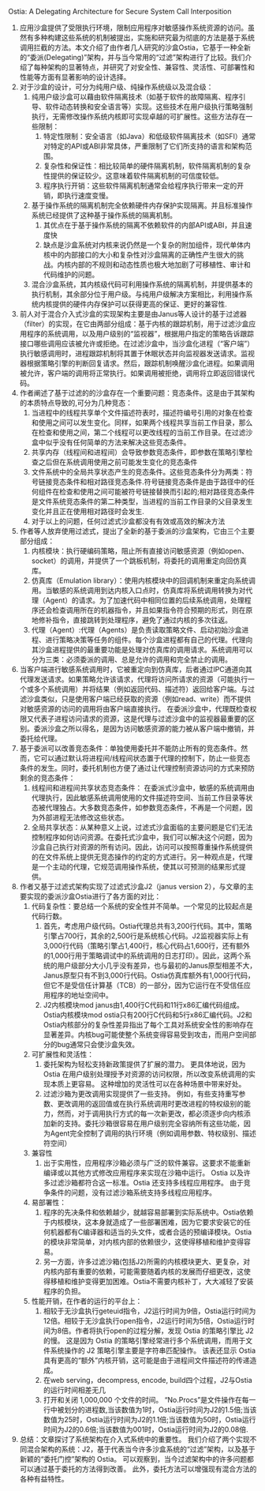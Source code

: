 Ostia: A Delegating Architecture for Secure System Call Interposition
1. 应用沙盒提供了受限执行环境，限制应用程序对敏感操作系统资源的访问。虽然有多种构建这些系统的机制被提出，实施和研究最为彻底的方法是基于系统调用拦截的方法。本文介绍了由作者几人研究的沙盒Ostia，它基于一种全新的“委派(Delegating)”架构，并与当今常用的“过滤”架构进行了比较。我们介绍了每种架构的显著特点，并研究了对安全性、兼容性、灵活性、可部署性和性能等方面有显著影响的设计选择。
2. 对于沙盒的设计，可分为纯用户级、纯操作系统级以及混合级：
   1. 纯用户级沙盒可以藉由软件隔离技术（如基于软件的故障隔离、程序引导、软件动态转换和安全语言等）实现。这些技术在用户级执行策略强制执行，无需修改操作系统内核即可实现卓越的可扩展性。这些方法存在一些限制：
      1. 特定性限制：安全语言（如Java）和低级软件隔离技术（如SFI）通常对特定的API或ABI非常具体，严重限制了它们所支持的语言和架构范围。
      2. 复杂性和保证性：相比较简单的硬件隔离机制，软件隔离机制的复杂性提供的保证较少。这意味着软件隔离机制的可信度较低。
      3. 程序执行开销：这些软件隔离机制通常会给程序执行带来一定的开销，即执行速度变慢。
   2. 基于操作系统的隔离机制完全依赖硬件内存保护实现隔离。并且标准操作系统已经提供了这种基于操作系统的隔离机制。
      1. 其优点在于基于操作系统的隔离不依赖软件的内部API或ABI，并且速度快
      2. 缺点是沙盒系统对内核来说仍然是一个复杂的附加组件，现代单体内核中的内部接口的大小和复杂性对沙盒隔离的正确性产生很大的挑战。内核内部的不规则和动态性质也极大地加剧了可移植性、审计和代码维护的问题。
   3. 混合沙盒系统，其内核级代码可利用操作系统的隔离机制，并提供基本的执行机制，其余部分位于用户级。与纯用户级解决方案相比，利用操作系统内核提供的硬件内存保护可以获得更高的保证、更好的兼容性.
3. 前人对于混合介入式沙盒的实现架构主要是由Janus等人设计的基于过滤器（filter）的实现，在它由两部分组成：基于内核的跟踪机制，用于过滤沙盒应用程序的系统调用，以及用户级别的“监视器”，根据用户指定的策略告诉跟踪接口哪些调用应该被允许或拒绝。在过滤沙盒中，当沙盒化进程（“客户端”）执行敏感调用时，进程跟踪机制将其置于休眠状态并向监视器发送请求。监视器根据策略引擎的判断回复请求。然后，跟踪机制唤醒沙盒化进程。如果调用被允许，客户端的调用将正常执行。如果调用被拒绝，调用将立即返回错误代码。
4. 作者阐述了基于过滤的的沙盒存在一个重要问题：竞态条件。这是由于其架构的本质特点导致的,可分为几种竞态：
   1. 当进程中的线程共享单个文件描述符表时，描述符编号引用的对象在检查和使用之间可以发生变化。同样，如果两个线程共享当前工作目录，那么在检查和使用之间，第二个线程可以更改线程的当前工作目录。在过滤沙盒中似乎没有任何简单的方法来解决这些竞态条件。
   2. 共享内存（线程间和进程间）会导致参数竞态条件，即参数在策略引擎检查之后但在系统调用使用之前可能发生变化的竞态条件
   3. 文件系统中的全局共享状态产生的竞态条件。这些竞态条件分为两类：符号链接竞态条件和相对路径竞态条件.符号链接竞态条件是由于路径中的任何组件在检查和使用之间可能被符号链接替换而引起的;相对路径竞态条件是文件系统竞态条件的第二种类型，当进程的当前工作目录的父目录发生变化并且正在使用相对路径时会发生.
   4. 对于以上的问题，任何过滤式沙盒都没有有效或高效的解决方法
5. 作者等人放弃使用过滤式，提出了全新的基于委派的沙盒架构，它由三个主要部分组成：
   1. 内核模块：执行硬编码策略，阻止所有直接访问敏感资源（例如open、socket）的调用，并提供了一个跳板机制，将委托的调用重定向回仿真库。
   2. 仿真库（Emulation library）：使用内核模块中的回调机制来重定向系统调用。当敏感的系统调用到达内核入口点时，仿真库将系统调用转换为对代理（Agent）的请求。为了加速代码中相同位置的后续系统调用，处理程序还会检查调用所在的机器指令，并且如果指令符合预期的形式，则在原地修补指令，直接跳转到处理程序，避免了通过内核的多次往返。
   3. 代理（Agent）:代理（Agents）是负责读取策略文件、启动初始沙盒进程、进行策略决策等任务的组件。每个沙盒进程都有自己的代理。代理向其沙盒进程提供的最重要功能是处理对仿真库的调用请求。系统调用可以分为三类：必须委派的调用、总是允许的调用和完全禁止的调用。
6. 当客户端进行敏感系统调用时，它被重定向到仿真库，后者通过IPC通道向其代理发送请求。如果策略允许该请求，代理将访问所请求的资源（可能执行一个或多个系统调用）并将结果（例如返回代码、描述符）返回给客户端。与过滤沙盒类似，只是使用客户端已经获取的资源（例如read、write）而不提供对敏感资源的访问的调用将由客户端直接执行。
在委派沙盒中，代理既检查权限又代表子进程访问请求的资源，这是代理与过滤沙盒中的监视器最重要的区别。委派沙盒之所以得名，是因为访问敏感资源的能力被从客户端中撤销，并委托给代理。
1. 基于委派可以改善竞态条件：单独使用委托并不能防止所有的竞态条件。然而，它可以通过默认将进程间/线程间状态置于代理的控制下，防止一些竞态条件的发生。同时，委托机制也方便了通过让代理控制资源访问的方式来预防剩余的竞态条件：
   1. 线程间和进程间共享状态竞态条件： 在委派式沙盒中，敏感的系统调用由代理执行，因此敏感系统调用使用的文件描述符空间、当前工作目录等状态被代理独占。大多数竞态条件，如参数竞态条件，不再是一个问题，因为外部进程无法修改这些状态。
   2. 全局共享状态：从某种意义上说，过滤式沙盒面临的主要问题是它们无法控制程序如何访问资源。在委托式沙盒中，我们可以解决这个问题，因为沙盒自己执行对资源的所有访问。因此，访问可以按照尊重操作系统提供的在文件系统上提供无竞态操作的约定的方式进行。另一种观点是，代理是一个主动的代理，它规范调用操作系统，使其以可预测的结果形式提供。
2. 作者又基于过滤式架构实现了过滤式沙盒J2（janus version 2），与文章的主要实现的委派沙盒Ostia进行了各方面的对比：
   1. 代码复杂性：要总结一个系统的安全性并不简单。一个常见的比较起点是代码行数。
      1. 首先，考虑用户级代码。Ostia代理总共有3,200行代码。其中，策略引擎占700行，其余的2,500行是系统核心代码。J2监视器实际上有3,000行代码（策略引擎占1,400行，核心代码占1,600行，还有额外的1,000行用于策略调试中的系统调用的日志打印）。因此，这两个系统的用户级部分大小几乎没有差异，也与最初的Janus原型相差不大，Janus原型只有不到3,000行代码。Ostia仿真库额外有1,000行代码，但它不是受信任计算基（TCB）的一部分，因为它运行在不受信任应用程序的地址空间中。
      2. J2内核模块mod janus由1,400行C代码和11行x86汇编代码组成。Ostia内核模块mod ostia只有200行C代码和5行x86汇编代码。J2和Ostia内核部分的复杂性差异指出了每个工具对系统安全性的影响存在显著差异。内核bug可能使整个系统变得容易受到攻击，而用户空间部分的bug通常只会使沙盒失效。
   2. 可扩展性和灵活性：
      1. 委托架构为轻松支持新政策提供了扩展的潜力。 更具体地说，因为 Ostia 在用户级别处理授予对资源的访问权限，所以改变系统调用的实现本质上更容易。 这种增加的灵活性可以在各种场景中带来好处。
      2. 过滤沙箱为更改调用实现提供了一些支持。 例如，有些支持重写参数、更改调用的返回值或在执行系统调用时更改进程的特权级别的能力，然而，对于调用执行方式的每一次新更改，都必须逐步向内核添加新的支持。委托沙箱很容易在用户级别完全容纳所有这些功能，因为Agent完全控制了调用的执行环境（例如调用参数、特权级别、描述符空间）
   3. 兼容性
      1. 出于实用性，应用程序沙箱必须与广泛的软件兼容。这要求不能重新编译或以其他方式修改应用程序来实现在沙箱中运行。 Ostia 以及许多过滤沙箱都符合这一标准。Ostia 还支持多线程应用程序。 由于竞争条件的问题，没有过滤沙箱系统支持多线程应用程序。
   4. 易部署性：
      1. 程序的先决条件和依赖越少，就越容易部署到实际系统中。Ostia依赖于内核模块，这本身就造成了一些部署困难，因为它要求安装它的任何机器都有C编译器和适当的头文件，或者合适的预编译模块。Ostia的模块非常简单，对内核内部的依赖很少，这使得移植和维护变得容易。
      2. 另一方面，许多过滤沙箱(包括J2)所需的内核模块更大、更复杂，对内核内部有重要的依赖，可能需要随着内核的发展而仔细更改，这使得移植和维护变得更加困难。Ostia不需要内核补丁，大大减轻了安装程序的负担。
   5. 性能开销，在作者的运行的平台上：
      1. 相较于无沙盒执行geteuid指令，J2运行时间为9倍，Ostia运行时间为12倍。相较于无沙盒执行open指令，J2运行时间为5倍，Ostia运行时间为8倍。作者将执行open的过程分解，发现 Ostia 的策略引擎比 J2 的慢。 这是因为 Ostia 的策略引擎经常进行多个系统调用，而用于文件系统操作的 J2 策略引擎主要是字符串匹配操作。 该表还显示 Ostia 具有更高的“额外”内核开销，这可能是由于进程间文件描述符的传递造成。
      2. 在web serving，decompress, encode, build四个过程，J2与Ostia的运行时间相差无几
      3. 打开和关闭 1,000,000 个文件的时间。 “No.Procs”是文件操作在每一行中被划分的进程数,当该数值为1时，Ostia运行时间为J2的1.5倍;当该数值为25时，Ostia运行时间为J2的1.1倍;当该数值为50时，Ostia运行时间为J2的0.6倍;当该数值为001时，Ostia运行时间为J2的0.08倍.
3. 总结：文章探讨了系统架构在介入式系统中的重要性。 我们介绍了两个实现不同混合架构的系统：J2，基于代表当今许多沙盒系统的“过滤”架构，以及基于新颖的“委托门控”架构的 Ostia。 可以观察到，当今过滤架构中的许多问题都可以通过基于委托的方法得到改善。 此外，委托方法可以增强现有混合方法的各种有益特性。
